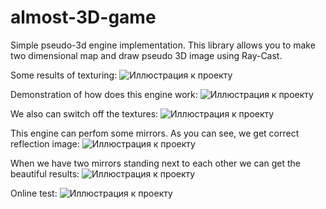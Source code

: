 # almost-3D-game
Simple pseudo-3d engine implementation. This library allows you to make two dimensional map and draw pseudo 3D image  using Ray-Cast. 

Some results of texturing:
![Иллюстрация к проекту](https://github.com/WizzWizz/almost-3D-game/blob/master/img/demo1.jpg)

Demonstration of how does this engine work:
![Иллюстрация к проекту](https://github.com/WizzWizz/almost-3D-game/blob/master/img/demo2.jpg)

We also can switch off the textures: 
![Иллюстрация к проекту](https://github.com/WizzWizz/almost-3D-game/blob/master/img/demo3.jpg)

This engine can perfom some mirrors. As you can see, we get correct reflection image:
![Иллюстрация к проекту](https://github.com/WizzWizz/almost-3D-game/blob/master/img/demo4.jpg)

When we have two mirrors standing next to each other we can get the beautiful results: 
![Иллюстрация к проекту](https://github.com/WizzWizz/almost-3D-game/blob/master/img/demo5.jpg)

Online test:
![Иллюстрация к проекту](https://github.com/WizzWizz/almost-3D-game/blob/master/img/demo6.jpg)

